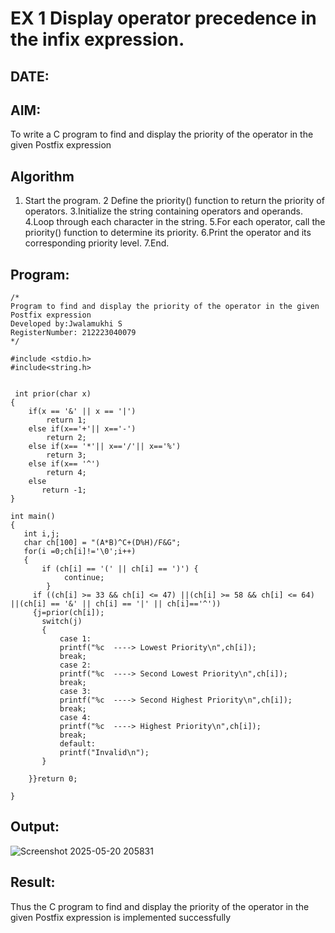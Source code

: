 # EX 1 Display operator precedence in the infix expression.
## DATE:
## AIM:
To write a C program to find and display the priority of the operator in the given Postfix expression

## Algorithm
1. Start the program.
2 Define the priority() function to return the priority of operators.
3.Initialize the string containing operators and operands.
4.Loop through each character in the string.
5.For each operator, call the priority() function to determine its priority.
6.Print the operator and its corresponding priority level.
7.End.

## Program:
```
/*
Program to find and display the priority of the operator in the given Postfix expression
Developed by:Jwalamukhi S 
RegisterNumber: 212223040079 
*/

#include <stdio.h>
#include<string.h>

 
 int prior(char x)
{
    if(x == '&' || x == '|')
        return 1;
    else if(x=='+'|| x=='-')
        return 2;
    else if(x== '*'|| x=='/'|| x=='%')
        return 3;
    else if(x== '^')
        return 4;
    else 
       return -1;
} 

int main()
{
   int i,j;
   char ch[100] = "(A*B)^C+(D%H)/F&G";
   for(i =0;ch[i]!='\0';i++)
   {
       if (ch[i] == '(' || ch[i] == ')') {
            continue;  
        }
     if ((ch[i] >= 33 && ch[i] <= 47) ||(ch[i] >= 58 && ch[i] <= 64) ||(ch[i] == '&' || ch[i] == '|' || ch[i]=='^'))   
     {j=prior(ch[i]);
       switch(j)
       {
           case 1:
           printf("%c  ----> Lowest Priority\n",ch[i]);
           break;
           case 2:
           printf("%c  ----> Second Lowest Priority\n",ch[i]);
           break;
           case 3:
           printf("%c  ----> Second Highest Priority\n",ch[i]);
           break;
           case 4:
           printf("%c  ----> Highest Priority\n",ch[i]);
           break;
           default:
           printf("Invalid\n");
       }   
    
    }}return 0;
   
}
```

## Output:

![Screenshot 2025-05-20 205831](https://github.com/user-attachments/assets/49297647-fc8f-4ddc-be09-334dd59fdfaf)



## Result:
Thus the C program to find and display the priority of the operator in the given Postfix expression is implemented successfully
